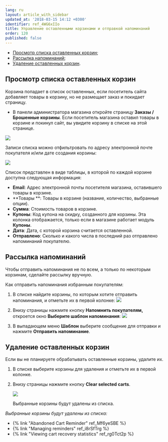 ```yaml
---
lang: ru
layout: article_with_sidebar
updated_at: '2018-03-15 14:12 +0300'
identifier: ref_4WG6xIIo
title: Управление оставленными корзинами и отправкой напоминаний
order: 120
published: false
---
```

*   [Просмотр списка оставленных корзин](#просмотр-списка-оставленных-корзин);
*   [Рассылка напоминаний](#рассылка-напоминаний);
*   [Удаление оставленных корзин](#удаление-оставленных-корзин).

## Просмотр списка оставленных корзин

Корзина попадает в список оставленных, если посетитель сайта добавляет товары в корзину, но не размещает заказ и покидает страницу.

*   В панели администратора магазина откройте страницу **Заказы / Брошенные корзины**. Если посетитель магазина оставил товары в корзине и покинул сайт, вы увидите корзину в списке на этой странице. 

![]({{site.baseurl}}/attachments/7503954/8719192.png)

Записи списка можно отфильтровать по адресу электронной почте покупателя и/или дате создания корзины:

![]({{site.baseurl}}/attachments/7503954/8719193.png)

Список представлен в виде таблицы, в которой по каждой корзине доступна следующая информация:

*   **Email**: Адрес электронной почты посетителя магазина, оставившего товары в корзине.
*   **Товары **: Товары в корзине (название, количество, выбранные опции).
*   **Сумма**: Стоимость товаров в корзине.
*   **Купоны**: Код купона на скидку, созданного для корзины. Эта колонка отображается, только если в магазине работает модуль **Купоны**.
*   **Дата**: Дата, с которой корзина считается оставленной.
*   **Отправлено**: Сколько и какого числа в последний раз отправлено напоминаний покупателю.

## Рассылка напоминаний 

Чтобы отправить напоминания не по всем, а только по некоторым корзинам, сделайте рассылку вручную.

Как отправить напоминания избранным покупателям:

1.  В списке найдите корзины, по которым хотите отправить напоминания, и отметьте их в первой колонке:
    ![]({{site.baseurl}}/attachments/7503954/8719194.png)

2.  Внизу страницы нажмите кнопку **Напомнить покупателям,** откроется окно **Выберите шаблон напоминания**: 
    ![]({{site.baseurl}}/attachments/7503954/8719195.png)

3.  В выпадающем меню **Шаблон** выберите сообщение для отправки и нажмите **Отправить напоминание**.

## Удаление оставленных корзин

Если вы не планируете обрабатывать оставленные корзины, удалите их. 

1.  В списке выберите корзины для удаления и отметьте их в первой колонке.
2.  Внизу страницы нажмите кнопку **Clear selected carts**. 

    ![]({{site.baseurl}}/attachments/7503954/8719196.png)

    Выбранные корзины будут удалены из списка.

_Выбранные корзины будут удалены из списка:_

*   {% link "Abandoned Cart Reminder" ref_Mf6yeSBE %}
*   {% link "Managing reminders" ref_i8rSfTrg %}
*   {% link "Viewing cart recovery statistics" ref_rg0Tct2p %}
